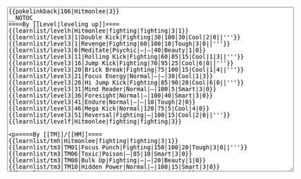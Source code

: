 </p><textarea readonly="" accesskey="," id="wpTextbox1" cols="80" rows="25" style="" class="mw-editfont-monospace" lang="en" dir="ltr" name="wpTextbox1">{{pokelinkback|106|Hitmonlee|3}}
__NOTOC__
====By [[Level|leveling up]]====
{{learnlist/levelh|Hitmonlee|fighting|fighting|3|1}}
{{learnlist/level3|1|Double Kick|Fighting|30|100|30|Cool|2|0||'''}}
{{learnlist/level3|1|Revenge|Fighting|60|100|10|Tough|3|0||'''}}
{{learnlist/level3|6|Meditate|Psychic|—|—|40|Beauty|1|0}}
{{learnlist/level3|11|Rolling Kick|Fighting|60|85|15|Cool|1|3||'''}}
{{learnlist/level3|16|Jump Kick|Fighting|70|95|25|Cool|6|0||'''}}
{{learnlist/level3|20|Brick Break|Fighting|75|100|15|Cool|1|4||'''}}
{{learnlist/level3|21|Focus Energy|Normal|—|—|30|Cool|1|3}}
{{learnlist/level3|26|Hi Jump Kick|Fighting|85|90|20|Cool|6|0||'''}}
{{learnlist/level3|31|Mind Reader|Normal|—|100|5|Smart|3|0}}
{{learnlist/level3|36|Foresight|Normal|—|100|40|Smart|3|0}}
{{learnlist/level3|41|Endure|Normal|—|—|10|Tough|2|0}}
{{learnlist/level3|46|Mega Kick|Normal|120|75|5|Cool|4|0}}
{{learnlist/level3|51|Reversal|Fighting|—|100|15|Cool|2|0||'''}}
{{learnlist/levelf|Hitmonlee|fighting|fighting|3}}

====By [[TM]]/[[HM]]====
{{learnlist/tmh|Hitmonlee|fighting|fighting|3|1}}
{{learnlist/tm3|TM01|Focus Punch|Fighting|150|100|20|Tough|3|0||'''}}
{{learnlist/tm3|TM06|Toxic|Poison|—|85|10|Smart|3|0}}
{{learnlist/tm3|TM08|Bulk Up|Fighting|—|—|20|Beauty|1|0}}
{{learnlist/tm3|TM10|Hidden Power|Normal|—|100|15|Smart|3|0}}
{{learnlist/tm3|TM11|Sunny Day|Fire|—|—|5|Beauty|1|0}}
{{learnlist/tm3|TM17|Protect|Normal|—|—|10|Cute|1|0}}
{{learnlist/tm3|TM18|Rain Dance|Water|—|—|5|Tough|1|0}}
{{learnlist/tm3|TM21|Frustration|Normal|—|100|20|Cute|1|0}}
{{learnlist/tm3|TM26|Earthquake|Ground|100|100|10|Tough|1|3}}
{{learnlist/tm3|TM27|Return|Normal|—|100|20|Cute|1|0}}
{{learnlist/tm3|TM31|Brick Break|Fighting|75|100|15|Cool|1|4||'''}}
{{learnlist/tm3|TM32|Double Team|Normal|—|—|15|Cool|2|0}}
{{learnlist/tm3|TM39|Rock Tomb|Rock|50|80|10|Smart|3|0}}
{{learnlist/tm3|TM42|Facade|Normal|70|100|20|Cute|2|0}}
{{learnlist/tm3|TM43|Secret Power|Normal|70|100|20|Smart|1|0}}
{{learnlist/tm3|TM44|Rest|Psychic|—|—|10|Cute|2|0}}
{{learnlist/tm3|TM45|Attract|Normal|—|100|15|Cute|2|0}}
{{learnlist/tm3|TM46|Thief|Dark|40|100|10|Tough|1|0}}
{{learnlist/tm3|HM04|Strength|Normal|80|100|15|Tough|2|1}}
{{learnlist/tm3|HM06|Rock Smash|Fighting|20|100|15|Tough|1|0||'''}}
{{learnlist/tmf|Hitmonlee|fighting|fighting|3}}

====By {{pkmn|breeding}}====
{{learnlist/breedh|Hitmonlee|fighting|fighting|3|1}}
{{learnlist/breed3|{{MSP/3|106|Hitmonlee}}|Hi Jump Kick|Fighting|85|90|20|Cool|6|0||'''}}
{{learnlist/breed3|{{MSP/3|107|Hitmonchan}}|Helping Hand|Normal|—|—|20|Smart|2|0|*}}
{{learnlist/breed3|{{MSP/3|107|Hitmonchan}}|Mach Punch|Fighting|40|100|30|Cool|3|0||'''}}
{{learnlist/breed3|{{MSP/3|106|Hitmonlee}}|Mind Reader|Normal|—|100|5|Smart|3|0}}
{{learnlist/breed3|{{MSP/3|237|Hitmontop}}|Rapid Spin|Normal|20|100|40|Cool|2|0}}
{{learnlist/breedf|Hitmonlee|fighting|fighting|3}}

====By [[Move Tutor|tutoring]]====
{{learnlist/tutorh|Hitmonlee|fighting|fighting|3|1}}
{{learnlist/tutor3|Body Slam|Normal|85|100|15|Tough|1|4|||yes|yes|yes}}
{{learnlist/tutor3|Counter|Fighting|—|100|20|Tough|2|0|||yes|yes|no}}
{{learnlist/tutor3|Double-Edge|Normal|120|100|15|Tough|6|0|||yes|yes|yes}}
{{learnlist/tutor3|DynamicPunch|Fighting|100|50|5|Cool|2|1||'''|no|yes|no}}
{{learnlist/tutor3|Endure|Normal|—|—|10|Tough|2|0|||no|yes|no}}
{{learnlist/tutor3|Mega Kick|Normal|120|75|5|Cool|4|0|||yes|yes|no}}
{{learnlist/tutor3|Mega Punch|Normal|80|85|20|Tough|4|0|||yes|yes|no}}
{{learnlist/tutor3|Metronome|Normal|—|—|10|Cute|3|0|||yes|yes|no}}
{{learnlist/tutor3|Mimic|Normal|—|—|10|Cute|1|0|||yes|yes|yes}}
{{learnlist/tutor3|Mud-Slap|Ground|20|100|10|Cute|2|1|||no|yes|no}}
{{learnlist/tutor3|Rock Slide|Rock|75|90|10|Tough|1|3|||yes|yes|no}}
{{learnlist/tutor3|Seismic Toss|Fighting|—|100|20|Tough|2|1|||yes|yes|yes}}
{{learnlist/tutor3|Sleep Talk|Normal|—|—|10|Cute|3|0|||no|yes|no}}
{{learnlist/tutor3|Snore|Normal|40|100|15|Cute|4|0|||no|yes|no}}
{{learnlist/tutor3|Substitute|Normal|—|—|10|Smart|2|0|||yes|yes|yes}}
{{learnlist/tutor3|Swagger|Normal|—|90|15|Cute|2|0|||no|yes|yes}}
{{learnlist/tutor3|Swift|Normal|60|—|20|Cool|2|0|||no|yes|no}}
{{learnlist/tutorf|Hitmonlee|fighting|fighting|3}}

====By a prior [[evolution]]====
{{Learnlist/prevoh|Hitmonlee|Fighting|Fighting|3|2}}
{{Learnlist/prevo3|236|Tyrogue|||||Tackle|Normal|35|95|35|Tough|4|0}}
{{Learnlist/prevof|Hitmonlee|Fighting|Fighting|3|2}}

====Special moves====
{{Shadow moves|106|38|Shadow Down|Shadow Half|Shadow Rush|--|Refresh|Normal|Hi Jump Kick|Fighting|Mind Reader|Normal|Mega Kick|Normal|XD|fighting|fighting}}

[[it:Hitmonlee/Mosse apprese in terza generazione]]
[[zh:飞腿郎/第三世代招式表]]
